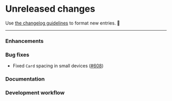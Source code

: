 # Unreleased changes

Use [the changelog guidelines](https://git.io/polaris-changelog-guidelines) to format new entries. 💜

---

### Enhancements

### Bug fixes

- Fixed `Card` spacing in small devices ([#608](https://github.com/shopify/polaris-react/pull/608))

### Documentation

### Development workflow
